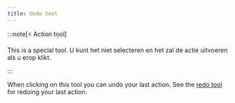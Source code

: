 ```yaml
---
title: Undo tool
---
```


:::note[⚡ Action tool]

This is a special tool.
U kunt het niet selecteren en het zal de actie uitvoeren als u erop klikt.

:::

When clicking on this tool you can undo your last action.
See the [redo tool](../redo) for redoing your last action.
